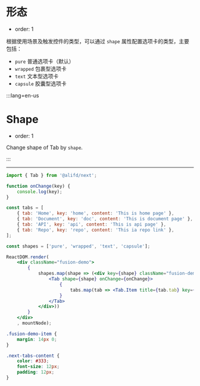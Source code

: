 # 形态

- order: 1

根据使用场景及触发控件的类型，可以通过 `shape` 属性配置选项卡的类型，主要包括：

- `pure` 普通选项卡（默认）
- `wrapped`  包裹型选项卡
- `text` 文本型选项卡
- `capsule` 胶囊型选项卡

:::lang=en-us
# Shape

- order: 1

Change shape of Tab by `shape`.

:::

---

````jsx
import { Tab } from '@alifd/next';

function onChange(key) {
    console.log(key);
}

const tabs = [
    { tab: 'Home', key: 'home', content: 'This is home page' },
    { tab: 'Document', key: 'doc', content: 'This is document page' },
    { tab: 'API', key: 'api', content: 'This is api page' },
    { tab: 'Repo', key: 'repo', content: 'This ia repo link' },
];

const shapes = ['pure', 'wrapped', 'text', 'capsule'];

ReactDOM.render(
    <div className="fusion-demo">
        {
            shapes.map(shape => (<div key={shape} className="fusion-demo-item">
                <Tab shape={shape} onChange={onChange}>
                    {
                        tabs.map(tab => <Tab.Item title={tab.tab} key={tab.key}>{tab.content}</Tab.Item>)
                    }
                </Tab>
            </div>))
        }
    </div>
    , mountNode);
````

````css
.fusion-demo-item {
    margin: 14px 0;
}

.next-tabs-content {
    color: #333;
    font-size: 12px;
    padding: 12px;
}
````
